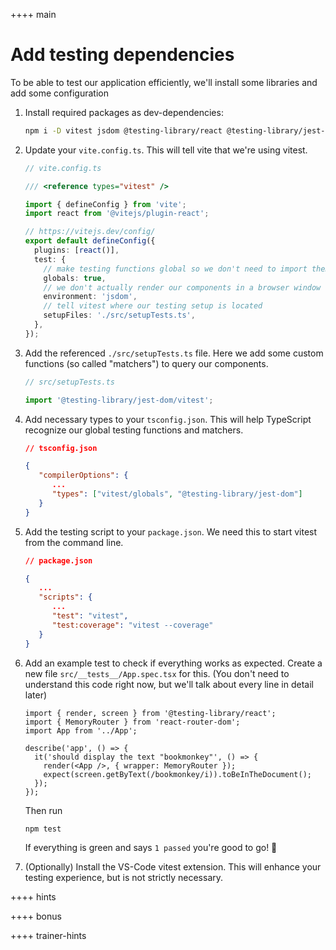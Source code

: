 ++++ main

# Add testing dependencies

To be able to test our application efficiently, we'll install some libraries and add some configuration

1. Install required packages as dev-dependencies:

   ```bash
   npm i -D vitest jsdom @testing-library/react @testing-library/jest-dom
   ```

1. Update your `vite.config.ts`. This will tell vite that we're using vitest.

   ```ts
   // vite.config.ts

   /// <reference types="vitest" />

   import { defineConfig } from 'vite';
   import react from '@vitejs/plugin-react';

   // https://vitejs.dev/config/
   export default defineConfig({
     plugins: [react()],
     test: {
       // make testing functions global so we don't need to import them in every test-file
       globals: true,
       // we don't actually render our components in a browser window (this would be way too slow), instead we'll use jsdom
       environment: 'jsdom',
       // tell vitest where our testing setup is located
       setupFiles: './src/setupTests.ts',
     },
   });
   ```

1. Add the referenced `./src/setupTests.ts` file. Here we add some custom functions (so called "matchers") to query our components.

   ```ts
   // src/setupTests.ts

   import '@testing-library/jest-dom/vitest';
   ```

1. Add necessary types to your `tsconfig.json`. This will help TypeScript recognize our global testing functions and matchers.

   ```json
   // tsconfig.json

   {
      "compilerOptions": {
         ...
         "types": ["vitest/globals", "@testing-library/jest-dom"]
      }
   }
   ```

1. Add the testing script to your `package.json`. We need this to start vitest from the command line.

   ```json
   // package.json

   {
      ...
      "scripts": {
         ...
         "test": "vitest",
         "test:coverage": "vitest --coverage"
      }
   }
   ```

1. Add an example test to check if everything works as expected. Create a new file `src/__tests__/App.spec.tsx` for this. (You don't need to understand this code right now, but we'll talk about every line in detail later)

   ```tsx
   import { render, screen } from '@testing-library/react';
   import { MemoryRouter } from 'react-router-dom';
   import App from '../App';

   describe('app', () => {
     it('should display the text "bookmonkey"', () => {
       render(<App />, { wrapper: MemoryRouter });
       expect(screen.getByText(/bookmonkey/i)).toBeInTheDocument();
     });
   });
   ```

   Then run

   ```bash
   npm test
   ```

   If everything is green and says `1 passed` you're good to go! 🎉

1. (Optionally) Install the VS-Code vitest extension. This will enhance your testing experience, but is not strictly necessary.

++++ hints

++++ bonus

++++ trainer-hints
